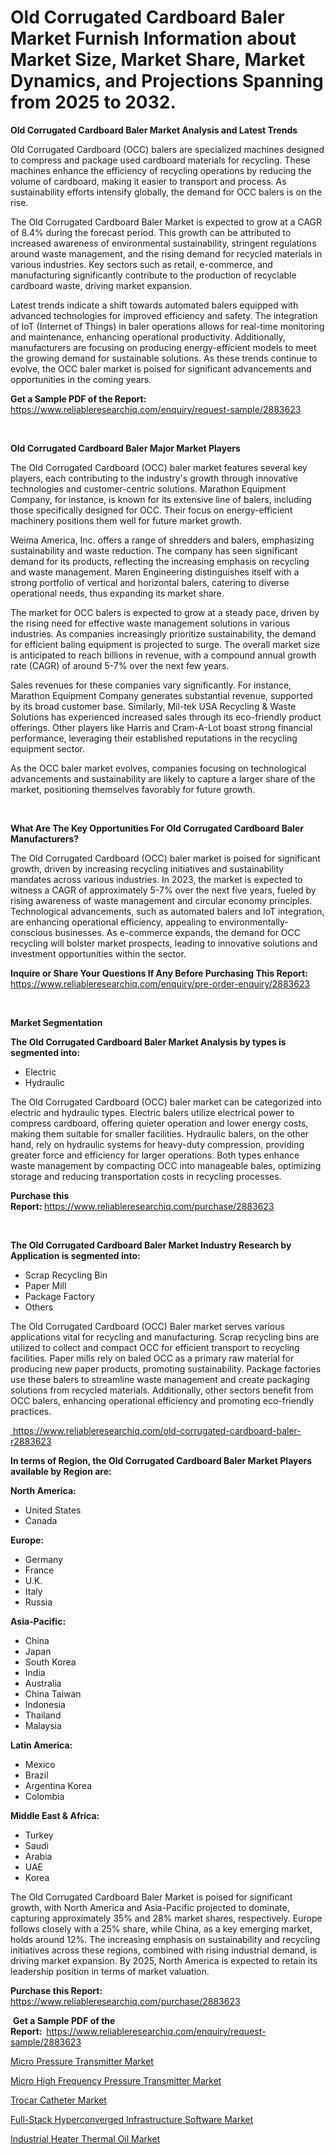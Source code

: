 <p><h1>Old Corrugated Cardboard Baler Market Furnish Information about Market Size, Market Share, Market Dynamics, and Projections Spanning from 2025 to 2032.</h1></p><p><strong>Old Corrugated Cardboard Baler Market Analysis and Latest Trends</strong></p>
<p><p>Old Corrugated Cardboard (OCC) balers are specialized machines designed to compress and package used cardboard materials for recycling. These machines enhance the efficiency of recycling operations by reducing the volume of cardboard, making it easier to transport and process. As sustainability efforts intensify globally, the demand for OCC balers is on the rise.</p><p>The Old Corrugated Cardboard Baler Market is expected to grow at a CAGR of 8.4% during the forecast period. This growth can be attributed to increased awareness of environmental sustainability, stringent regulations around waste management, and the rising demand for recycled materials in various industries. Key sectors such as retail, e-commerce, and manufacturing significantly contribute to the production of recyclable cardboard waste, driving market expansion.</p><p>Latest trends indicate a shift towards automated balers equipped with advanced technologies for improved efficiency and safety. The integration of IoT (Internet of Things) in baler operations allows for real-time monitoring and maintenance, enhancing operational productivity. Additionally, manufacturers are focusing on producing energy-efficient models to meet the growing demand for sustainable solutions. As these trends continue to evolve, the OCC baler market is poised for significant advancements and opportunities in the coming years.</p></p>
<p><strong>Get a Sample PDF of the Report:&nbsp;</strong> <a href="https://www.reliableresearchiq.com/enquiry/request-sample/2883623?utm_campaign=104&utm_medium=2&utm_source=Github&utm_content=ia&utm_term=13032025&utm_id=old-corrugated-cardboard-baler">https://www.reliableresearchiq.com/enquiry/request-sample/2883623</a></p>
<p>&nbsp;</p>
<p><strong>Old Corrugated Cardboard Baler Major Market Players</strong></p>
<p><p>The Old Corrugated Cardboard (OCC) baler market features several key players, each contributing to the industry's growth through innovative technologies and customer-centric solutions. Marathon Equipment Company, for instance, is known for its extensive line of balers, including those specifically designed for OCC. Their focus on energy-efficient machinery positions them well for future market growth.</p><p>Weima America, Inc. offers a range of shredders and balers, emphasizing sustainability and waste reduction. The company has seen significant demand for its products, reflecting the increasing emphasis on recycling and waste management. Maren Engineering distinguishes itself with a strong portfolio of vertical and horizontal balers, catering to diverse operational needs, thus expanding its market share.</p><p>The market for OCC balers is expected to grow at a steady pace, driven by the rising need for effective waste management solutions in various industries. As companies increasingly prioritize sustainability, the demand for efficient baling equipment is projected to surge. The overall market size is anticipated to reach billions in revenue, with a compound annual growth rate (CAGR) of around 5-7% over the next few years.</p><p>Sales revenues for these companies vary significantly. For instance, Marathon Equipment Company generates substantial revenue, supported by its broad customer base. Similarly, Mil-tek USA Recycling & Waste Solutions has experienced increased sales through its eco-friendly product offerings. Other players like Harris and Cram-A-Lot boast strong financial performance, leveraging their established reputations in the recycling equipment sector.</p><p>As the OCC baler market evolves, companies focusing on technological advancements and sustainability are likely to capture a larger share of the market, positioning themselves favorably for future growth.</p></p>
<p>&nbsp;</p>
<p><strong>What Are The Key Opportunities For Old Corrugated Cardboard Baler Manufacturers?</strong></p>
<p><p>The Old Corrugated Cardboard (OCC) baler market is poised for significant growth, driven by increasing recycling initiatives and sustainability mandates across various industries. In 2023, the market is expected to witness a CAGR of approximately 5-7% over the next five years, fueled by rising awareness of waste management and circular economy principles. Technological advancements, such as automated balers and IoT integration, are enhancing operational efficiency, appealing to environmentally-conscious businesses. As e-commerce expands, the demand for OCC recycling will bolster market prospects, leading to innovative solutions and investment opportunities within the sector.</p></p>
<p><strong>Inquire or Share Your Questions If Any Before Purchasing This Report:</strong> <a href="https://www.reliableresearchiq.com/enquiry/pre-order-enquiry/2883623?utm_campaign=104&utm_medium=2&utm_source=Github&utm_content=ia&utm_term=13032025&utm_id=old-corrugated-cardboard-baler">https://www.reliableresearchiq.com/enquiry/pre-order-enquiry/2883623</a></p>
<p>&nbsp;</p>
<p><strong>Market Segmentation</strong></p>
<p><strong>The Old Corrugated Cardboard Baler Market Analysis by types is segmented into:</strong></p>
<p><ul><li>Electric</li><li>Hydraulic</li></ul></p>
<p><p>The Old Corrugated Cardboard (OCC) baler market can be categorized into electric and hydraulic types. Electric balers utilize electrical power to compress cardboard, offering quieter operation and lower energy costs, making them suitable for smaller facilities. Hydraulic balers, on the other hand, rely on hydraulic systems for heavy-duty compression, providing greater force and efficiency for larger operations. Both types enhance waste management by compacting OCC into manageable bales, optimizing storage and reducing transportation costs in recycling processes.</p></p>
<p><strong>Purchase this Report:&nbsp;</strong><a href="https://www.reliableresearchiq.com/purchase/2883623?utm_campaign=104&utm_medium=2&utm_source=Github&utm_content=ia&utm_term=13032025&utm_id=old-corrugated-cardboard-baler">https://www.reliableresearchiq.com/purchase/2883623</a></p>
<p>&nbsp;</p>
<p><strong>The Old Corrugated Cardboard Baler Market Industry Research by Application is segmented into:</strong></p>
<p><ul><li>Scrap Recycling Bin</li><li>Paper Mill</li><li>Package Factory</li><li>Others</li></ul></p>
<p><p>The Old Corrugated Cardboard (OCC) Baler market serves various applications vital for recycling and manufacturing. Scrap recycling bins are utilized to collect and compact OCC for efficient transport to recycling facilities. Paper mills rely on baled OCC as a primary raw material for producing new paper products, promoting sustainability. Package factories use these balers to streamline waste management and create packaging solutions from recycled materials. Additionally, other sectors benefit from OCC balers, enhancing operational efficiency and promoting eco-friendly practices.</p></p>
<p><a href="https://www.reliableresearchiq.com/old-corrugated-cardboard-baler-r2883623?utm_campaign=104&utm_medium=2&utm_source=Github&utm_content=ia&utm_term=13032025&utm_id=old-corrugated-cardboard-baler">&nbsp;https://www.reliableresearchiq.com/old-corrugated-cardboard-baler-r2883623</a></p>
<p><strong>In terms of Region, the Old Corrugated Cardboard Baler Market Players available by Region are:</strong></p>
<p>
    <p> <strong> North America: </strong>
        <ul>
            <li>United States</li>
            <li>Canada</li>
        </ul>
        </p> 
    <p> <strong> Europe: </strong>
        <ul>
            <li>Germany</li>
            <li>France</li>
            <li>U.K.</li>
            <li>Italy</li>
            <li>Russia</li>
        </ul>
        </p> 
    <p> <strong> Asia-Pacific: </strong>
        <ul>
            <li>China</li>
            <li>Japan</li>
            <li>South Korea</li>
            <li>India</li>
            <li>Australia</li>
            <li>China Taiwan</li>
            <li>Indonesia</li>
            <li>Thailand</li>
            <li>Malaysia</li>
        </ul>
        </p> 
    <p> <strong> Latin America: </strong>
        <ul>
            <li>Mexico</li>
            <li>Brazil</li>
            <li>Argentina Korea</li>
            <li>Colombia</li>
        </ul>
        </p> 
    <p> <strong> Middle East & Africa: </strong>
        <ul>
            <li>Turkey</li>
            <li>Saudi</li>
            <li>Arabia</li>
            <li>UAE</li>
            <li>Korea</li>
        </ul>
    </p>
    </p>
<p><p>The Old Corrugated Cardboard Baler Market is poised for significant growth, with North America and Asia-Pacific projected to dominate, capturing approximately 35% and 28% market shares, respectively. Europe follows closely with a 25% share, while China, as a key emerging market, holds around 12%. The increasing emphasis on sustainability and recycling initiatives across these regions, combined with rising industrial demand, is driving market expansion. By 2025, North America is expected to retain its leadership position in terms of market valuation.</p></p>
<p><strong>Purchase this Report: </strong><a href="https://www.reliableresearchiq.com/purchase/2883623?utm_campaign=104&utm_medium=2&utm_source=Github&utm_content=ia&utm_term=13032025&utm_id=old-corrugated-cardboard-baler">https://www.reliableresearchiq.com/purchase/2883623</a></p>
<p>&nbsp;<strong>Get a Sample PDF of the Report:&nbsp;&nbsp;</strong><a href="https://www.reliableresearchiq.com/enquiry/request-sample/2883623?utm_campaign=104&utm_medium=2&utm_source=Github&utm_content=ia&utm_term=13032025&utm_id=old-corrugated-cardboard-baler">https://www.reliableresearchiq.com/enquiry/request-sample/2883623</a></p>
<p><strong></strong></p>
<p><p><a href="https://github.com/sakuniniray98/Market-Research-Report-List-1/blob/main/micro-pressure-transmitter-market.md?utm_campaign=104&utm_medium=2&utm_source=Github&utm_content=ia&utm_term=13032025&utm_id=old-corrugated-cardboard-baler">Micro Pressure Transmitter Market</a></p><p><a href="https://github.com/yakobotege/Market-Research-Report-List-1/blob/main/micro-high-frequency-pressure-transmitter-market.md?utm_campaign=104&utm_medium=2&utm_source=Github&utm_content=ia&utm_term=13032025&utm_id=old-corrugated-cardboard-baler">Micro High Frequency Pressure Transmitter Market</a></p><p><a href="https://github.com/zeyddaddo4/Market-Research-Report-List-1/blob/main/trocar-catheter-market.md?utm_campaign=104&utm_medium=2&utm_source=Github&utm_content=ia&utm_term=13032025&utm_id=old-corrugated-cardboard-baler">Trocar Catheter Market</a></p><p><a href="https://github.com/snakewaduddx/Market-Research-Report-List-1/blob/main/full-stack-hyperconverged-infrastructure-software-market.md?utm_campaign=104&utm_medium=2&utm_source=Github&utm_content=ia&utm_term=13032025&utm_id=old-corrugated-cardboard-baler">Full-Stack Hyperconverged Infrastructure Software Market</a></p><p><a href="https://github.com/siriocooch4a/Market-Research-Report-List-1/blob/main/industrial-heater-thermal-oil-market.md?utm_campaign=104&utm_medium=2&utm_source=Github&utm_content=ia&utm_term=13032025&utm_id=old-corrugated-cardboard-baler">Industrial Heater Thermal Oil Market</a></p></p>